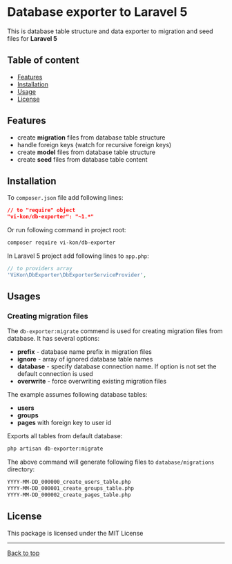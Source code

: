 # Database exporter to Laravel 5

This is database table structure and data exporter to migration and seed files for **Laravel 5**

## Table of content

* [Features](#features)
* [Installation](#installation)
* [Usage](#usage)
* [License](#license)

## Features

* create **migration** files from database table structure
* handle foreign keys (watch for recursive foreign keys)
* create **model** files from database table structure
* create **seed** files from database table content

## Installation

To `composer.json` file add following lines:

```json
// to "require" object
"vi-kon/db-exporter": "~1.*"
```

Or run following command in project root:

```bash
composer require vi-kon/db-exporter
```

In Laravel 5 project add following lines to `app.php`:

```php
// to providers array
'ViKon\DbExporter\DbExporterServiceProvider',
```

## Usages

### Creating migration files

The `db-exporter:migrate` commend is used for creating migration files from database. It has several options:

* **prefix** - database name prefix in migration files
* **ignore** - array of ignored database table names
* **database** - specify database connection name. If option is not set the default connection is used
* **overwrite** - force overwriting existing migration files

The example assumes following database tables:

* **users**
* **groups**
* **pages** with foreign key to user id

Exports all tables from default database:

```bash
php artisan db-exporter:migrate
```

The above command will generate following files to `database/migrations` directory:

```bash
YYYY-MM-DD_000000_create_users_table.php
YYYY-MM-DD_000001_create_groups_table.php
YYYY-MM-DD_000002_create_pages_table.php
```

## License

This package is licensed under the MIT License

---
[Back to top][top]

[top]: #database-exporter-to-laravel-5